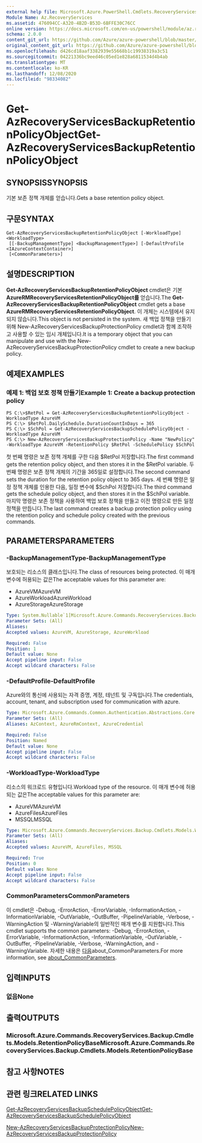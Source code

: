 ```yaml
---
external help file: Microsoft.Azure.PowerShell.Cmdlets.RecoveryServices.Backup.dll-Help.xml
Module Name: Az.RecoveryServices
ms.assetid: 476094CC-A320-4B2D-B53D-6BFFE30C76CC
online version: https://docs.microsoft.com/en-us/powershell/module/az.recoveryservices/get-azrecoveryservicesbackupretentionpolicyobject
schema: 2.0.0
content_git_url: https://github.com/Azure/azure-powershell/blob/master/src/RecoveryServices/RecoveryServices/help/Get-AzRecoveryServicesBackupRetentionPolicyObject.md
original_content_git_url: https://github.com/Azure/azure-powershell/blob/master/src/RecoveryServices/RecoveryServices/help/Get-AzRecoveryServicesBackupRetentionPolicyObject.md
ms.openlocfilehash: d426cd18aaf3382939e55668b1c19938319a3c51
ms.sourcegitcommit: 04221336bc9eed46c05ed1e828a6811534d4b4ab
ms.translationtype: MT
ms.contentlocale: ko-KR
ms.lasthandoff: 12/08/2020
ms.locfileid: "98334082"
---
```

# <span data-ttu-id="38fdd-101">Get-AzRecoveryServicesBackupRetentionPolicyObject</span><span class="sxs-lookup"><span data-stu-id="38fdd-101">Get-AzRecoveryServicesBackupRetentionPolicyObject</span></span>

## <span data-ttu-id="38fdd-102">SYNOPSIS</span><span class="sxs-lookup"><span data-stu-id="38fdd-102">SYNOPSIS</span></span>
<span data-ttu-id="38fdd-103">기본 보존 정책 개체를 얻습니다.</span><span class="sxs-lookup"><span data-stu-id="38fdd-103">Gets a base retention policy object.</span></span>

## <span data-ttu-id="38fdd-104">구문</span><span class="sxs-lookup"><span data-stu-id="38fdd-104">SYNTAX</span></span>

```
Get-AzRecoveryServicesBackupRetentionPolicyObject [-WorkloadType] <WorkloadType>
 [[-BackupManagementType] <BackupManagementType>] [-DefaultProfile <IAzureContextContainer>]
 [<CommonParameters>]
```

## <span data-ttu-id="38fdd-105">설명</span><span class="sxs-lookup"><span data-stu-id="38fdd-105">DESCRIPTION</span></span>
<span data-ttu-id="38fdd-106">**Get-AzRecoveryServicesBackupRetentionPolicyObject** cmdlet은 기본 **AzureRMRecoveryServicesRetentionPolicyObject를** 얻습니다.</span><span class="sxs-lookup"><span data-stu-id="38fdd-106">The **Get-AzRecoveryServicesBackupRetentionPolicyObject** cmdlet gets a base **AzureRMRecoveryServicesRetentionPolicyObject**.</span></span>
<span data-ttu-id="38fdd-107">이 개체는 시스템에서 유지되지 않습니다.</span><span class="sxs-lookup"><span data-stu-id="38fdd-107">This object is not persisted in the system.</span></span>
<span data-ttu-id="38fdd-108">새 백업 정책을 만들기 위해 New-AzRecoveryServicesBackupProtectionPolicy cmdlet과 함께 조작하고 사용할 수 있는 임시 개체입니다.</span><span class="sxs-lookup"><span data-stu-id="38fdd-108">It is a temporary object that you can manipulate and use with the New-AzRecoveryServicesBackupProtectionPolicy cmdlet to create a new backup policy.</span></span>

## <span data-ttu-id="38fdd-109">예제</span><span class="sxs-lookup"><span data-stu-id="38fdd-109">EXAMPLES</span></span>

### <span data-ttu-id="38fdd-110">예제 1: 백업 보호 정책 만들기</span><span class="sxs-lookup"><span data-stu-id="38fdd-110">Example 1: Create a backup protection policy</span></span>
```
PS C:\>$RetPol = Get-AzRecoveryServicesBackupRetentionPolicyObject -WorkloadType AzureVM 
PS C:\> $RetPol.DailySchedule.DurationCountInDays = 365
PS C:\> $SchPol = Get-AzRecoveryServicesBackupSchedulePolicyObject -WorkloadType AzureVM 
PS C:\> New-AzRecoveryServicesBackupProtectionPolicy -Name "NewPolicy" -WorkloadType AzureVM -RetentionPolicy $RetPol -SchedulePolicy $SchPol
```

<span data-ttu-id="38fdd-111">첫 번째 명령은 보존 정책 개체를 구한 다음 $RetPol 저장합니다.</span><span class="sxs-lookup"><span data-stu-id="38fdd-111">The first command gets the retention policy object, and then stores it in the $RetPol variable.</span></span>
<span data-ttu-id="38fdd-112">두 번째 명령은 보존 정책 개체의 기간을 365일로 설정합니다.</span><span class="sxs-lookup"><span data-stu-id="38fdd-112">The second command sets the duration for the retention policy object to 365 days.</span></span>
<span data-ttu-id="38fdd-113">세 번째 명령은 일정 정책 개체를 인용한 다음, 일정 변수에 $SchPol 저장합니다.</span><span class="sxs-lookup"><span data-stu-id="38fdd-113">The third command gets the schedule policy object, and then stores it in the $SchPol variable.</span></span>
<span data-ttu-id="38fdd-114">마지막 명령은 보존 정책을 사용하여 백업 보호 정책을 만들고 이전 명령으로 만든 일정 정책을 만듭니다.</span><span class="sxs-lookup"><span data-stu-id="38fdd-114">The last command creates a backup protection policy using the retention policy and schedule policy created with the previous commands.</span></span>

## <span data-ttu-id="38fdd-115">PARAMETERS</span><span class="sxs-lookup"><span data-stu-id="38fdd-115">PARAMETERS</span></span>

### <span data-ttu-id="38fdd-116">-BackupManagementType</span><span class="sxs-lookup"><span data-stu-id="38fdd-116">-BackupManagementType</span></span>
<span data-ttu-id="38fdd-117">보호되는 리소스의 클래스입니다.</span><span class="sxs-lookup"><span data-stu-id="38fdd-117">The class of resources being protected.</span></span> <span data-ttu-id="38fdd-118">이 매개 변수에 허용되는 값은</span><span class="sxs-lookup"><span data-stu-id="38fdd-118">The acceptable values for this parameter are:</span></span>
- <span data-ttu-id="38fdd-119">AzureVM</span><span class="sxs-lookup"><span data-stu-id="38fdd-119">AzureVM</span></span> 
- <span data-ttu-id="38fdd-120">AzureWorkload</span><span class="sxs-lookup"><span data-stu-id="38fdd-120">AzureWorkload</span></span>
- <span data-ttu-id="38fdd-121">AzureStorage</span><span class="sxs-lookup"><span data-stu-id="38fdd-121">AzureStorage</span></span>

```yaml
Type: System.Nullable`1[Microsoft.Azure.Commands.RecoveryServices.Backup.Cmdlets.Models.BackupManagementType]
Parameter Sets: (All)
Aliases:
Accepted values: AzureVM, AzureStorage, AzureWorkload

Required: False
Position: 1
Default value: None
Accept pipeline input: False
Accept wildcard characters: False
```

### <span data-ttu-id="38fdd-122">-DefaultProfile</span><span class="sxs-lookup"><span data-stu-id="38fdd-122">-DefaultProfile</span></span>
<span data-ttu-id="38fdd-123">Azure와의 통신에 사용되는 자격 증명, 계정, 테넌트 및 구독입니다.</span><span class="sxs-lookup"><span data-stu-id="38fdd-123">The credentials, account, tenant, and subscription used for communication with azure.</span></span>

```yaml
Type: Microsoft.Azure.Commands.Common.Authentication.Abstractions.Core.IAzureContextContainer
Parameter Sets: (All)
Aliases: AzContext, AzureRmContext, AzureCredential

Required: False
Position: Named
Default value: None
Accept pipeline input: False
Accept wildcard characters: False
```

### <span data-ttu-id="38fdd-124">-WorkloadType</span><span class="sxs-lookup"><span data-stu-id="38fdd-124">-WorkloadType</span></span>
<span data-ttu-id="38fdd-125">리소스의 워크로드 유형입니다.</span><span class="sxs-lookup"><span data-stu-id="38fdd-125">Workload type of the resource.</span></span> <span data-ttu-id="38fdd-126">이 매개 변수에 허용되는 값은</span><span class="sxs-lookup"><span data-stu-id="38fdd-126">The acceptable values for this parameter are:</span></span>
- <span data-ttu-id="38fdd-127">AzureVM</span><span class="sxs-lookup"><span data-stu-id="38fdd-127">AzureVM</span></span> 
- <span data-ttu-id="38fdd-128">AzureFiles</span><span class="sxs-lookup"><span data-stu-id="38fdd-128">AzureFiles</span></span>
- <span data-ttu-id="38fdd-129">MSSQL</span><span class="sxs-lookup"><span data-stu-id="38fdd-129">MSSQL</span></span>

```yaml
Type: Microsoft.Azure.Commands.RecoveryServices.Backup.Cmdlets.Models.WorkloadType
Parameter Sets: (All)
Aliases:
Accepted values: AzureVM, AzureFiles, MSSQL

Required: True
Position: 0
Default value: None
Accept pipeline input: False
Accept wildcard characters: False
```

### <span data-ttu-id="38fdd-130">CommonParameters</span><span class="sxs-lookup"><span data-stu-id="38fdd-130">CommonParameters</span></span>
<span data-ttu-id="38fdd-131">이 cmdlet은 -Debug, -ErrorAction, -ErrorVariable, -InformationAction, -InformationVariable, -OutVariable, -OutBuffer, -PipelineVariable, -Verbose, -WarningAction 및 -WarningVariable의 일반적인 매개 변수를 지원합니다.</span><span class="sxs-lookup"><span data-stu-id="38fdd-131">This cmdlet supports the common parameters: -Debug, -ErrorAction, -ErrorVariable, -InformationAction, -InformationVariable, -OutVariable, -OutBuffer, -PipelineVariable, -Verbose, -WarningAction, and -WarningVariable.</span></span> <span data-ttu-id="38fdd-132">자세한 내용은 [다음](http://go.microsoft.com/fwlink/?LinkID=113216)about_CommonParameters.</span><span class="sxs-lookup"><span data-stu-id="38fdd-132">For more information, see [about_CommonParameters](http://go.microsoft.com/fwlink/?LinkID=113216).</span></span>

## <span data-ttu-id="38fdd-133">입력</span><span class="sxs-lookup"><span data-stu-id="38fdd-133">INPUTS</span></span>

### <span data-ttu-id="38fdd-134">없음</span><span class="sxs-lookup"><span data-stu-id="38fdd-134">None</span></span>

## <span data-ttu-id="38fdd-135">출력</span><span class="sxs-lookup"><span data-stu-id="38fdd-135">OUTPUTS</span></span>

### <span data-ttu-id="38fdd-136">Microsoft.Azure.Commands.RecoveryServices.Backup.Cmdlets.Models.RetentionPolicyBase</span><span class="sxs-lookup"><span data-stu-id="38fdd-136">Microsoft.Azure.Commands.RecoveryServices.Backup.Cmdlets.Models.RetentionPolicyBase</span></span>

## <span data-ttu-id="38fdd-137">참고 사항</span><span class="sxs-lookup"><span data-stu-id="38fdd-137">NOTES</span></span>

## <span data-ttu-id="38fdd-138">관련 링크</span><span class="sxs-lookup"><span data-stu-id="38fdd-138">RELATED LINKS</span></span>

[<span data-ttu-id="38fdd-139">Get-AzRecoveryServicesBackupSchedulePolicyObject</span><span class="sxs-lookup"><span data-stu-id="38fdd-139">Get-AzRecoveryServicesBackupSchedulePolicyObject</span></span>](./Get-AzRecoveryServicesBackupSchedulePolicyObject.md)

[<span data-ttu-id="38fdd-140">New-AzRecoveryServicesBackupProtectionPolicy</span><span class="sxs-lookup"><span data-stu-id="38fdd-140">New-AzRecoveryServicesBackupProtectionPolicy</span></span>](./New-AzRecoveryServicesBackupProtectionPolicy.md)


